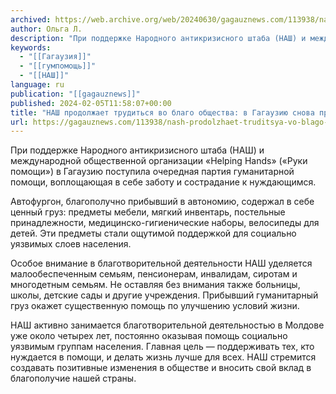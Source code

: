 ```yaml
---
archived: https://web.archive.org/web/20240630/gagauznews.com/113938/nash-prodolzhaet-truditsya-vo-blago-obshhestva-v-gagauziyu-snova-pribyla-fura-gumpomoshhyu.html
author: Ольга Л.
description: "При поддержке Народного антикризисного штаба (НАШ) и международной общественной организации «Helping Hands» («Руки помощи») в Гагаузию поступила очередная партия гуманитарной помощи, воплощающая в себе заботу и сострадание к нуждающимся. Автофургон, благополучно прибывший в автономию, содержал в себе ценный груз: предметы мебели, мягкий инвентарь, постельные принадлежности, медицинско-гигиенические наборы, велосипеды для детей. Эти предметы стали ощутимой поддержкой для социально уязвимых слоев населения. Особое внимание в благотворительной деятельности НАШ уделяется малообеспеченным семьям, пенсионерам, инвалидам, сиротам и многодетным семьям. Не оставляя без внимания также больницы, школы, детские сады и другие учреждения. Прибывший гуманитарный груз окажет существенную помощь по улучшению условий жизни. НАШ активно занимается […]"
keywords:
  - "[[Гагаузия]]"
  - "[[гумпомощь]]"
  - "[[НАШ]]"
language: ru
publication: "[[gagauznews]]"
published: 2024-02-05T11:58:07+00:00
title: "НАШ продолжает трудиться во благо общества: в Гагаузию снова прибыла фура с гумпомощью"
url: https://gagauznews.com/113938/nash-prodolzhaet-truditsya-vo-blago-obshhestva-v-gagauziyu-snova-pribyla-fura-gumpomoshhyu.html
---
```


При поддержке Народного антикризисного штаба (НАШ) и международной общественной организации «Helping Hands» («Руки помощи») в Гагаузию поступила очередная партия гуманитарной помощи, воплощающая в себе заботу и сострадание к нуждающимся.

Автофургон, благополучно прибывший в автономию, содержал в себе ценный груз: предметы мебели, мягкий инвентарь, постельные принадлежности, медицинско-гигиенические наборы, велосипеды для детей. Эти предметы стали ощутимой поддержкой для социально уязвимых слоев населения.

Особое внимание в благотворительной деятельности НАШ уделяется малообеспеченным семьям, пенсионерам, инвалидам, сиротам и многодетным семьям. Не оставляя без внимания также больницы, школы, детские сады и другие учреждения. Прибывший гуманитарный груз окажет существенную помощь по улучшению условий жизни.

НАШ активно занимается благотворительной деятельностью в Молдове уже около четырех лет, постоянно оказывая помощь социально уязвимым группам населения. Главная цель — поддерживать тех, кто нуждается в помощи, и делать жизнь лучше для всех. НАШ стремится создавать позитивные изменения в обществе и вносить свой вклад в благополучие нашей страны.